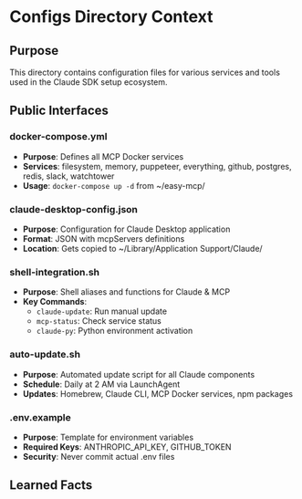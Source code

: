 # Configs Directory Context

## Purpose
This directory contains configuration files for various services and tools used in the Claude SDK setup ecosystem.

## Public Interfaces

### docker-compose.yml
- **Purpose**: Defines all MCP Docker services
- **Services**: filesystem, memory, puppeteer, everything, github, postgres, redis, slack, watchtower
- **Usage**: `docker-compose up -d` from ~/easy-mcp/

### claude-desktop-config.json
- **Purpose**: Configuration for Claude Desktop application
- **Format**: JSON with mcpServers definitions
- **Location**: Gets copied to ~/Library/Application Support/Claude/

### shell-integration.sh
- **Purpose**: Shell aliases and functions for Claude & MCP
- **Key Commands**: 
  - `claude-update`: Run manual update
  - `mcp-status`: Check service status
  - `claude-py`: Python environment activation

### auto-update.sh
- **Purpose**: Automated update script for all Claude components
- **Schedule**: Daily at 2 AM via LaunchAgent
- **Updates**: Homebrew, Claude CLI, MCP Docker services, npm packages

### .env.example
- **Purpose**: Template for environment variables
- **Required Keys**: ANTHROPIC_API_KEY, GITHUB_TOKEN
- **Security**: Never commit actual .env files

## Learned Facts
<!-- Auto-updated by memory watch -->